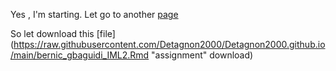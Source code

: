 Yes , I'm starting.
Let go to another [page](test_new_page.md)

So let download this [file](https://raw.githubusercontent.com/Detagnon2000/Detagnon2000.github.io/main/bernic_gbaguidi_IML2.Rmd "assignment" download)
